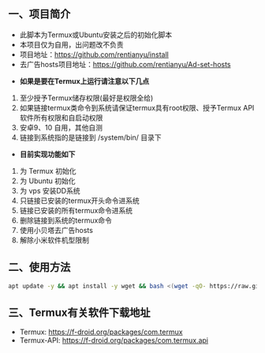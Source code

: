 ## 一、项目简介


+ 此脚本为Termux或Ubuntu安装之后的初始化脚本
+ 本项目仅为自用，出问题改不负责
+ 项目地址：https://github.com/rentianyu/install
+ 去广告hosts项目地址：https://github.com/rentianyu/Ad-set-hosts
 
- **如果是要在Termux上运行请注意以下几点**
1. 至少授予Termux储存权限(最好是权限全给)
2. 如果链接termux类命令到系统请保证termux具有root权限、授予Termux API软件所有权限和自启动权限
3. 安卓9、10 自用，其他自测
4. 链接到系统指的是链接到 /system/bin/ 目录下

- **目前实现功能如下**
1. 为 Termux 初始化
2. 为 Ubuntu 初始化
3. 为 vps 安装DD系统
4. 只链接已安装的termux开头命令进系统
5. 链接已安装的所有termux命令进系统
6. 删除链接到系统的termux命令
7. 使用小贝塔去广告hosts
8. 解除小米软件机型限制

## 二、使用方法

```bash
apt update -y && apt install -y wget && bash <(wget -qO- https://raw.githubusercontent.com/rentianyu/install/master/start.sh)
```

## 三、Termux有关软件下载地址

- Termux: https://f-droid.org/packages/com.termux
- Termux-API: https://f-droid.org/packages/com.termux.api
